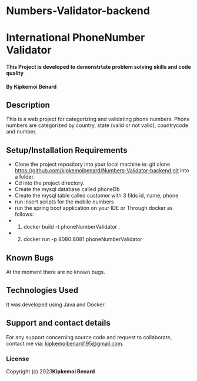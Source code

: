 # Numbers-Validator-backend
# International PhoneNumber Validator
#### This Project is developed to demonstrtate problem solving skills and code quality
#### By **Kipkemoi Benard**
## Description
This is a web project for categorizing and validating phone numbers. Phone numbers are categorized by country, state (valid or not valid), countrycode and number.
## Setup/Installation Requirements
* Clone the project repository into your local machine ie: git clone https://github.com/kipkemoibenard/Numbers-Validator-backend.git into a folder.
* Cd into the project directory.
* Create the mysql database called phoneDb
* Create the mysql table called customer with 3 filds id, name, phone
* run insert scripts for the mobile numbers
* run the spring boot application on your IDE or Through docker as follows:
* 1. docker build -t phoneNumberValidator .
* 2. docker run -p 8080:8081 phoneNumberValidator  
## Known Bugs
At the moment there are no known bugs.
## Technologies Used
It was developed using Java and Docker.
## Support and contact details
For any support concerning source code and request to collaborate, contact me via: kipkemoibenard195@gmail.com.
### License
Copyright (c) 2023**Kipkemoi Benard**
